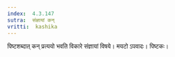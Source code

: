 ```yaml
---
index:  4.3.147
sutra:  संज्ञायां कन्
vritti:  kashika 
---
```


पिष्टशब्दात् कन् प्रत्ययो भवति विकारे संज्ञायां विषये। मयटो ऽपवादः। पिष्टकः।


